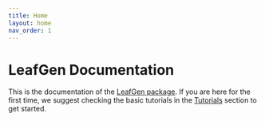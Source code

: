 ```yaml
---
title: Home
layout: home
nav_order: 1
---
```


# LeafGen Documentation

This is the documentation of the [LeafGen package]. If you are here for the first time, we suggest checking the basic tutorials in the [Tutorials](/docs/tutorials/index.md) section to get started.

[LeafGen package]: https://github.com/InverseTampere/leafgen
